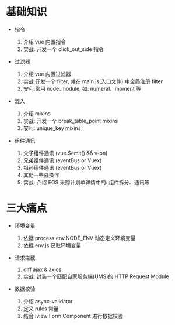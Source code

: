 # 基础知识

- 指令
    1. 介绍 vue 内置指令
    2. 实战: 开发一个 click_out_side 指令

- 过滤器
    1. 介绍 vue 内置过滤器
    2. 实战:开发一个 filter, 并在 main.js(入口文件) 中全局注册 filter
    3. 安利:常用 node_module, 如: numeral、moment 等

- 混入
    1. 介绍 mixins
    2. 实战: 开发一个 break_table_point mixins
    3. 安利: unique_key mixins

- 组件通讯
    1. 父子组件通讯 (vue.$emit() && v-on)
    2. 兄弟组件通讯 (eventBus or Vuex)
    3. 祖孙组件通讯 (eventBus or Vuex)
    4. 其他一些骚操作
    5. 实战: 介绍 EOS 采购计划单详情中的: 组件拆分、通讯等


# 三大痛点

- 环境变量
    1. 依据 process.env.NODE_ENV 动态定义环境变量
    2. 依据 env.js 获取环境变量

- 请求拦截
    1. diff ajax & axios
    2. 实战: 封装一个匹配自家服务端(UMS)的 HTTP Request Module

- 数据校验
    1. 介绍 async-validator
    2. 定义 rules 常量
    3. 结合 iview Form Component 进行数据校验
    